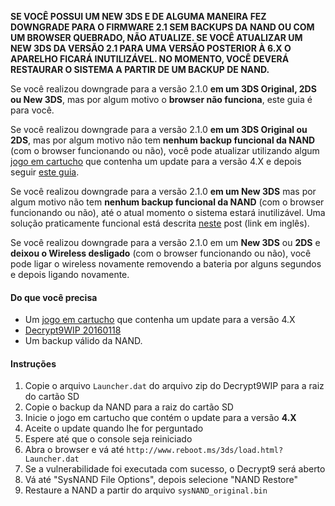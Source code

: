 **SE VOCÊ POSSUI UM NEW 3DS E DE ALGUMA MANEIRA FEZ DOWNGRADE PARA O FIRMWARE 2.1 SEM BACKUPS DA NAND OU COM UM BROWSER QUEBRADO, NÃO ATUALIZE. SE VOCÊ ATUALIZAR UM NEW 3DS DA VERSÃO 2.1 PARA UMA VERSÃO POSTERIOR À 6.X O APARELHO FICARÁ INUTILIZÁVEL. NO MOMENTO, VOCÊ DEVERÁ RESTAURAR O SISTEMA A PARTIR DE UM BACKUP DE NAND.**

Se você realizou downgrade para a versão 2.1.0 **em um 3DS Original, 2DS ou New 3DS**, mas por algum motivo o **browser não funciona**, este guia é para você.

Se você realizou downgrade para a versão 2.1.0 **em um 3DS Original ou 2DS**, mas por algum motivo não tem **nenhum backup funcional da NAND** (com o browser funcionando ou não), você pode atualizar utilizando algum [jogo em cartucho](http://www.3dsdb.com/) que contenha um update para a versão 4.X e depois seguir [este guia](https://github.com/Haagenti/Guide-pt_BR/wiki/Atualização-para-a-versão-9.2.0).

Se você realizou downgrade para a versão 2.1.0 **em um New 3DS** mas por algum motivo não tem **nenhum backup funcional da NAND** (com o browser funcionando ou não), até o atual momento o sistema estará inutilizável. Uma solução praticamente funcional está descrita [neste](https://gbatemp.net/threads/424476/) post (link em inglês).

Se você realizou downgrade para a versão 2.1.0 em um **New 3DS** ou **2DS** e **deixou o Wireless desligado** (com o browser funcionando ou não), você pode ligar o wireless novamente removendo a bateria por alguns segundos e depois ligando novamente.

#### Do que você precisa

* Um [jogo em cartucho](http://www.3dsdb.com/) que contenha um update para a versão 4.X
* [Decrypt9WIP 20160118](https://github.com/d0k3/Decrypt9WIP/releases/tag/20160118)
* Um backup válido da NAND.

#### Instruções

1. Copie o arquivo `Launcher.dat` do arquivo zip do Decrypt9WIP para a raiz do cartão SD
2. Copie o backup da NAND para a raiz do cartão SD
3. Inicie o jogo em cartucho que contém o update para a versão **4.X**
4. Aceite o update quando lhe for perguntado
5. Espere até que o console seja reiniciado
6. Abra o browser e vá até `http://www.reboot.ms/3ds/load.html?Launcher.dat`
7. Se a vulnerabilidade foi executada com sucesso, o Decrypt9 será aberto
9. Vá até "SysNAND File Options", depois selecione "NAND Restore"
10. Restaure a NAND a partir do arquivo `sysNAND_original.bin`
